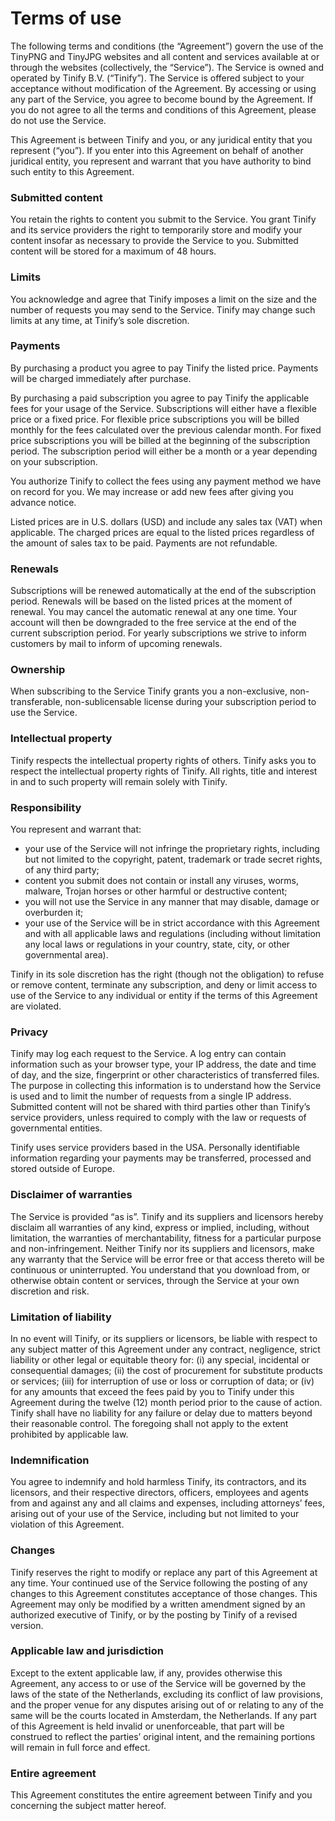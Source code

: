 <h1>Terms of use</h1></div></header><main><section><p>The following terms and conditions (the “Agreement”) govern the use of the TinyPNG and TinyJPG websites and all content and services available at or through the websites (collectively, the “Service”). The Service is owned and operated by Tinify B.V. (“Tinify”). The Service is offered subject to your acceptance without modification of the Agreement. By accessing or using any part of the Service, you agree to become bound by the Agreement. If you do not agree to all the terms and conditions of this Agreement, please do not use the Service.</p><p>This Agreement is between Tinify and you, or any juridical entity that you represent (“you”). If you enter into this Agreement on behalf of another juridical entity, you represent and warrant that you have authority to bind such entity to this Agreement.</p><h3 id=submitted-content>Submitted content</h3><p>You retain the rights to content you submit to the Service. You grant Tinify and its service providers the right to temporarily store and modify your content insofar as necessary to provide the Service to you. Submitted content will be stored for a maximum of 48 hours.</p><h3 id=limits>Limits</h3><p>You acknowledge and agree that Tinify imposes a limit on the size and the number of requests you may send to the Service. Tinify may change such limits at any time, at Tinify’s sole discretion.</p><h3 id=payments>Payments</h3><p>By purchasing a product you agree to pay Tinify the listed price. Payments will be charged immediately after purchase.</p><p>By purchasing a paid subscription you agree to pay Tinify the applicable fees for your usage of the Service. Subscriptions will either have a flexible price or a fixed price. For flexible price subscriptions you will be billed monthly for the fees calculated over the previous calendar month. For fixed price subscriptions you will be billed at the beginning of the subscription period. The subscription period will either be a month or a year depending on your subscription.</p><p>You authorize Tinify to collect the fees using any payment method we have on record for you. We may increase or add new fees after giving you advance notice.</p><p>Listed prices are in U.S. dollars (USD) and include any sales tax (VAT) when applicable. The charged prices are equal to the listed prices regardless of the amount of sales tax to be paid. Payments are not refundable.</p><h3 id=renewals>Renewals</h3><p>Subscriptions will be renewed automatically at the end of the subscription period. Renewals will be based on the listed prices at the moment of renewal. You may cancel the automatic renewal at any one time. Your account will then be downgraded to the free service at the end of the current subscription period. For yearly subscriptions we strive to inform customers by mail to inform of upcoming renewals.</p><h3 id=ownership>Ownership</h3><p>When subscribing to the Service Tinify grants you a non-exclusive, non-transferable, non-sublicensable license during your subscription period to use the Service.</p><h3 id=intellectual-property>Intellectual property</h3><p>Tinify respects the intellectual property rights of others. Tinify asks you to respect the intellectual property rights of Tinify. All rights, title and interest in and to such property will remain solely with Tinify.</p><h3 id=responsibility>Responsibility</h3><p>You represent and warrant that:</p><ul><li>your use of the Service will not infringe the proprietary rights, including but not limited to the copyright, patent, trademark or trade secret rights, of any third party;</li><li>content you submit does not contain or install any viruses, worms, malware, Trojan horses or other harmful or destructive content;</li><li>you will not use the Service in any manner that may disable, damage or overburden it;</li><li>your use of the Service will be in strict accordance with this Agreement and with all applicable laws and regulations (including without limitation any local laws or regulations in your country, state, city, or other governmental area).</li></ul><p>Tinify in its sole discretion has the right (though not the obligation) to refuse or remove content, terminate any subscription, and deny or limit access to use of the Service to any individual or entity if the terms of this Agreement are violated.</p><h3 id=privacy>Privacy</h3><p>Tinify may log each request to the Service. A log entry can contain information such as your browser type, your IP address, the date and time of day, and the size, fingerprint or other characteristics of transferred files. The purpose in collecting this information is to understand how the Service is used and to limit the number of requests from a single IP address. Submitted content will not be shared with third parties other than Tinify’s service providers, unless required to comply with the law or requests of governmental entities.</p><p>Tinify uses service providers based in the USA. Personally identifiable information regarding your payments may be transferred, processed and stored outside of Europe.</p><h3 id=disclaimer-of-warranties>Disclaimer of warranties</h3><p>The Service is provided “as is”. Tinify and its suppliers and licensors hereby disclaim all warranties of any kind, express or implied, including, without limitation, the warranties of merchantability, fitness for a particular purpose and non-infringement. Neither Tinify nor its suppliers and licensors, make any warranty that the Service will be error free or that access thereto will be continuous or uninterrupted. You understand that you download from, or otherwise obtain content or services, through the Service at your own discretion and risk.</p><h3 id=limitation-of-liability>Limitation of liability</h3><p>In no event will Tinify, or its suppliers or licensors, be liable with respect to any subject matter of this Agreement under any contract, negligence, strict liability or other legal or equitable theory for: (i) any special, incidental or consequential damages; (ii) the cost of procurement for substitute products or services; (iii) for interruption of use or loss or corruption of data; or (iv) for any amounts that exceed the fees paid by you to Tinify under this Agreement during the twelve (12) month period prior to the cause of action. Tinify shall have no liability for any failure or delay due to matters beyond their reasonable control. The foregoing shall not apply to the extent prohibited by applicable law.</p><h3 id=indemnification>Indemnification</h3><p>You agree to indemnify and hold harmless Tinify, its contractors, and its licensors, and their respective directors, officers, employees and agents from and against any and all claims and expenses, including attorneys’ fees, arising out of your use of the Service, including but not limited to your violation of this Agreement.</p><h3 id=changes>Changes</h3><p>Tinify reserves the right to modify or replace any part of this Agreement at any time. Your continued use of the Service following the posting of any changes to this Agreement constitutes acceptance of those changes. This Agreement may only be modified by a written amendment signed by an authorized executive of Tinify, or by the posting by Tinify of a revised version.</p><h3 id=applicable-law-and-jurisdiction>Applicable law and jurisdiction</h3><figure class=panda></figure><p>Except to the extent applicable law, if any, provides otherwise this Agreement, any access to or use of the Service will be governed by the laws of the state of the Netherlands, excluding its conflict of law provisions, and the proper venue for any disputes arising out of or relating to any of the same will be the courts located in Amsterdam, the Netherlands. If any part of this Agreement is held invalid or unenforceable, that part will be construed to reflect the parties’ original intent, and the remaining portions will remain in full force and effect.</p><h3 id=entire-agreement>Entire agreement</h3><p>This Agreement constitutes the entire agreement between Tinify and you concerning the subject matter hereof.</p>